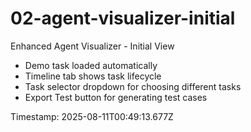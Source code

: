 # 02-agent-visualizer-initial

Enhanced Agent Visualizer - Initial View

- Demo task loaded automatically
- Timeline tab shows task lifecycle
- Task selector dropdown for choosing different tasks
- Export Test button for generating test cases

Timestamp: 2025-08-11T00:49:13.677Z